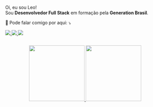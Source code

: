 <p align="left"> 
  Oi, eu sou Leo! <br> Sou <strong>Desenvolvedor Full Stack</strong> em formação pela <strong>Generation Brasil</strong>.
</p>

<p align="left">
  💌 Pode falar comigo por aqui: ⤵️
</p>

<p align="left">
  <a href="https://www.instagram.com/malsucedido/" alt="Instagram">
    <img src="https://img.shields.io/badge/-Instagram-1c1424?style=for-the-badge&logo=Instagram&logoColor=3CBFB2&link=https://www.instagram.com/malsucedido"/>
  </a>
  
  <a href="https://www.linkedin.com/in/leonardo-fs/" alt="Linkedin">
    <img src="https://img.shields.io/badge/-Linkedin-1c1424?style=for-the-badge&logo=Linkedin&logoColor=3CBFB2&link=https://www.linkedin.com/in/leonardo-fs/"/>
  </a>
  
  <a href="mailto:leonardo.filipe.snts@gmail.com" alt="Email">
    <img src="https://img.shields.io/badge/-Gmail-1c1424?style=for-the-badge&logo=gmail&logoColor=3CBFB2"/>
  </a>
</p>

##

<div align="center">
  <a href="https://github.com/leofsantos">
  <img height="175em" src="https://github-readme-stats.vercel.app/api/top-langs/?username=leofsantos&layout=compact&langs_count=7&theme=omni"/>
  <img height="175em" src="https://github-readme-stats.vercel.app/api?username=leofsantos&show_icons=true&theme=omni&include_all_commits=true&count_private=true"/>
</div>
